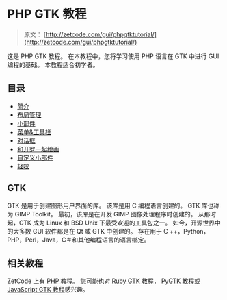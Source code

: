 # PHP GTK 教程

> 原文： [http://zetcode.com/gui/phpgtktutorial/](http://zetcode.com/gui/phpgtktutorial/)

这是 PHP GTK 教程。 在本教程中，您将学习使用 PHP 语言在 GTK 中进行 GUI 编程的基础。 本教程适合初学者。

## 目录



*   [简介](introduction/)
*   [布局管理](layoutmanagement/)
*   [小部件](widgets/)
*   [菜单&工具栏](menustoolbars/)
*   [对话框](dialogs/)
*   [和开罗一起绘画](cairo/)
*   [自定义小部件](customwidget/)
*   [轻咬](nibbles/)



## GTK

GTK 是用于创建图形用户界面的库。 该库是用 C 编程语言创建的。 GTK 库也称为 GIMP Toolkit。 最初，该库是在开发 GIMP 图像处理程序时创建的。 从那时起，GTK 成为 Linux 和 BSD Unix 下最受欢迎的工具包之一。 如今，开源世界中的大多数 GUI 软件都是在 Qt 或 GTK 中创建的。 存在用于 C ++，Python，PHP，Perl，Java，C＃和其他编程语言的语言绑定。

## 相关教程

ZetCode 上有 [PHP 教程](/lang/php/)。 您可能也对 [Ruby GTK 教程](/gui/rubygtk/)， [PyGTK 教程](/gui/pygtk/)或 [JavaScript GTK 教程](/gui/javascriptgtktutorial/)感兴趣。
